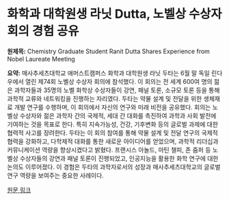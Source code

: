 # 화학과 대학원생 라닛  Dutta, 노벨상 수상자 회의 경험 공유

**원제목:** Chemistry Graduate Student Ranit Dutta Shares Experience from Nobel Laureate Meeting

**요약:** 매사추세츠대학교 애머스트캠퍼스 화학과 대학원생 라닛 두타는 6월 말 독일 린다우에서 열린 제74회 노벨상 수상자 회의에 참석했다.  이 회의는 전 세계 600여 명의 젊은 과학자들과 35명의 노벨 화학상 수상자들이 강연, 패널 토론, 소규모 토론 등을 통해 과학적 교류와 네트워킹을 진행하는 자리였다. 두타는 약물 설계 및 전달을 위한 생체재료 개발 연구를 수행하며,  이 회의에서 자신의 연구와 미래 비전을 공유했다.  회의는 노벨상 수상자와 젊은 과학자 간의 국제적, 세대 간 대화를 촉진하여 과학과 사회 발전에 기여하는 것을 목표로 한다.  특히 지속가능성, 건강, 기후변화 등의 글로벌 과제에 대한 협력적 사고를 장려한다.  두타는 이 회의 참여를 통해 약물 설계 및 전달 연구의 국제적 협력을 강화하고,  다학제적 대화를 통한 새로운 아이디어를 얻었으며, 과학적 리더십과 커뮤니케이션 역량을 향상시켰다고 밝혔다.  프랜시스 아놀드, 마틴 챌피, 존 줌퍼 등 노벨상 수상자들의 강연과 패널 토론이 진행되었고, 인공지능을 활용한 화학 연구에 대한 논의도 이루어졌다.  이 경험은 두타의 과학자로서의 성장과 매사추세츠대학교의 글로벌 연구 역량을 보여주는 중요한 사례이다.

[원문 링크](https://www.umass.edu/natural-sciences/news/chemistry-ranit-dutta-nobel-laureate-meeting)
